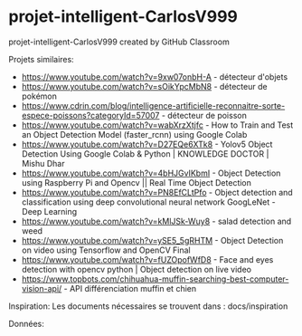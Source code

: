 # projet-intelligent-CarlosV999
projet-intelligent-CarlosV999 created by GitHub Classroom


Projets similaires: 
- https://www.youtube.com/watch?v=9xw07onbH-A - détecteur d'objets
- https://www.youtube.com/watch?v=sOikYpcMbN8 - détecteur de pokémon
- https://www.cdrin.com/blog/intelligence-artificielle-reconnaitre-sorte-espece-poissons?categoryId=57007 - détecteur de poisson
- https://www.youtube.com/watch?v=wabXrzXtjfc - How to Train and Test an Object Detection Model (faster_rcnn) using Google Colab
- https://www.youtube.com/watch?v=D27EQe6XTk8 - Yolov5 Object Detection Using Google Colab & Python | KNOWLEDGE DOCTOR | Mishu Dhar
- https://www.youtube.com/watch?v=4bHJGvIKbmI - Object Detection using Raspberry Pi and Opencv || Real Time Object Detection
- https://www.youtube.com/watch?v=PN8EfCLtPfo - Object detection and classification using deep convolutional neural network GoogLeNet -Deep Learning
- https://www.youtube.com/watch?v=kMlJSk-Wuy8 - salad detection and weed
- https://www.youtube.com/watch?v=ySE5_5gRHTM - Object Detection on video using Tensorflow and OpenCV Final
- https://www.youtube.com/watch?v=fUZOpofWfD8 - Face and eyes detection with opencv python | Object detection on live video
- https://www.topbots.com/chihuahua-muffin-searching-best-computer-vision-api/ - API différenciation muffin et chien

Inspiration:
Les documents nécessaires se trouvent dans : docs/inspiration

Données:
